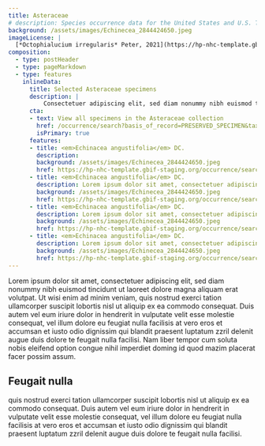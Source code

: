 ```yaml
---
title: Asteraceae
# description: Species occurrence data for the United States and U.S. Territories.
background: /assets/images/Echinecea_2844424650.jpeg
imageLicense: |
  [*Octophialucium irregularis* Peter, 2021](https://hp-nhc-template.gbif-staging.org/occurrence/search?entity=2571118608) Collected in United States of America by the Florida Museum of Natural History Invertebrate Zoology licensed under [cc-by-4.4](http://creativecommons.org/licenses/by-nc/4.0/)
composition:
  - type: postHeader
  - type: pageMarkdown
  - type: features
    inlineData:
      title: Selected Asteraceae specimens
      description: |
          Consectetuer adipiscing elit, sed diam nonummy nibh euismod tincidunt ut laoreet dolore magna aliquam erat volutpat. 
      cta:
      - text: View all specimens in the Asteraceae collection
        href: /occurrence/search?basis_of_record=PRESERVED_SPECIMEN&taxon_key=3065
        isPrimary: true
      features: 
      - title: <em>Echinacea angustifolia</em> DC.
        description: 
        background: /assets/images/Echinecea_2844424650.jpeg
        href: https://hp-nhc-template.gbif-staging.org/occurrence/search?entity=3454993085
      - title: <em>Echinacea angustifolia</em> DC.
        description: Lorem ipsum dolor sit amet, consectetuer adipiscing elit, sed diam nonummy nibh euismod.
        background: /assets/images/Echinecea_2844424650.jpeg
        href: https://hp-nhc-template.gbif-staging.org/occurrence/search?entity=3454993085
      - title: <em>Echinacea angustifolia</em> DC.
        description: Lorem ipsum dolor sit amet, consectetuer adipiscing elit, sed diam nonummy nibh euismod.
        background: /assets/images/Echinecea_2844424650.jpeg
        href: https://hp-nhc-template.gbif-staging.org/occurrence/search?entity=3454993085
      - title: <em>Echinacea angustifolia</em> DC.
        description: Lorem ipsum dolor sit amet, consectetuer adipiscing elit, sed diam nonummy nibh euismod.
        background: /assets/images/Echinecea_2844424650.jpeg
        href: https://hp-nhc-template.gbif-staging.org/occurrence/search?entity=3454993085
---
```


Lorem ipsum dolor sit amet, consectetuer adipiscing elit, sed diam nonummy nibh euismod tincidunt ut laoreet dolore magna aliquam erat volutpat. Ut wisi enim ad minim veniam, quis nostrud exerci tation ullamcorper suscipit lobortis nisl ut aliquip ex ea commodo consequat. Duis autem vel eum iriure dolor in hendrerit in vulputate velit esse molestie consequat, vel illum dolore eu feugiat nulla facilisis at vero eros et accumsan et iusto odio dignissim qui blandit praesent luptatum zzril delenit augue duis dolore te feugait nulla facilisi. Nam liber tempor cum soluta nobis eleifend option congue nihil imperdiet doming id quod mazim placerat facer possim assum. 

## Feugait nulla
quis nostrud exerci tation ullamcorper suscipit lobortis nisl ut aliquip ex ea commodo consequat. Duis autem vel eum iriure dolor in hendrerit in vulputate velit esse molestie consequat, vel illum dolore eu feugiat nulla facilisis at vero eros et accumsan et iusto odio dignissim qui blandit praesent luptatum zzril delenit augue duis dolore te feugait nulla facilisi.
